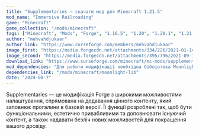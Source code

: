 ```yaml
---
title: "Supplementaries — скачати мод для Minecraft 1.21.5"
mod_name: "Immersive Railroading"
game: "Minecraft"
game_collection: "/mods/minecraft"
tags: ["Minecraft", "Mods", "Forge", "1.16.5", "1.20", "1.20.1", "1.21.1", "1.21.5"]
author: "mehvahdjukaar"
author_link: "https://www.curseforge.com/members/mehvahdjukaar"
image_first: "https://media.forgecdn.net/attachments/334/226/2021-01-14_02.png"
image_second: "https://media.forgecdn.net/attachments/395/796/2021-09-19_12.png"
download_link: "https://www.curseforge.com/minecraft/mc-mods/supplementaries/files/all?page=1&amp;pageSize=20"
mod_dependencies: "Для роботи модифікації необхідна бібліотека Moonlight Library."
dependencies_link: "/mods/minecraft/moonlight-lib"
date: "2024-08-7"
---
```


Supplementaries — це модифікація Forge з широкими можливостями налаштування, спрямована на додавання цінного контенту, який заповнює прогалини в базовій версії. Її функції розроблені так, щоб бути функціональними, естетично привабливими та доповнювати існуючий контент, а також надавати безліч нових можливостей для покращення вашого досвіду.

